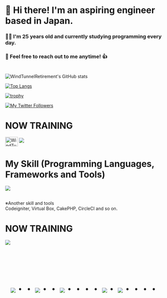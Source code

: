 # 👋 Hi there! I'm an aspiring engineer based in Japan.
### 🧑‍💻 I'm 25 years old and currently studying programming every day.
### 💬 Feel free to reach out to me anytime! 👍
#
![WindTunnelRetirement's GitHub stats](https://github-readme-stats.vercel.app/api?username=WindTunnelRetirement&show_icons=true&theme=vue-dark)

[![Top Langs](https://github-readme-stats.vercel.app/api/top-langs/?username=WindTunnelRetirement&layout=compact&theme=vue-dark)](https://github.com/anuraghazra/github-readme-stats)

[![trophy](https://github-profile-trophy.vercel.app/?username=WindTunnelRetirement&theme=discord)](https://github.com/ryo-ma/github-profile-trophy)

[![My Twitter Followers](https://badgen.net/twitter/follow/Masa36940064)](https://twitter.com/Masa36940064)


# NOW TRAINING

<p align="left">
<a href="https://twitter.com/WindTunnelRetirement" target="blank"><img align="center" src="https://raw.githubusercontent.com/rahuldkjain/github-profile-readme-generator/master/src/images/icons/Social/twitter.svg" alt="WindTunnelRetirement" height="30" width="40" /></a>
<a href="mailto:WindTunnelRetirement"><img src="https://img.shields.io/badge/Gmail-d14836?style=flat-square&logo=Gmail&logoColor=white&link=mailto:WindTunnelRetirement"/></a>
</p>



# My Skill (Programming Languages, Frameworks and Tools)

<img src="https://skillicons.dev/icons?i=html,css,js,typescript,firebase,react,vue,next,sqlite,mysql,github,vscode,docker,laravel,cakephp,discord,php,gutlab,jquery,aws,vite" /> <br /><br />

  ※Another skill and tools  
  Codeigniter, Virtual Box, CakePHP, CircleCI and so on.
  
# NOW TRAINING

<img src="https://skillicons.dev/icons?i=react,next,typescript,mysql,laravel,docker,vscode,github" /> <br /><br />


<!-- --------------------------------- :) ---------------------------------- -->

<br><br><br>

<div align="center">
    <h1>
        <img src="https://user-images.githubusercontent.com/44926913/175852850-3fb6c715-1856-41ff-8c1f-94ce3b03b458.gif">・・
        <img src="https://user-images.githubusercontent.com/44926913/175853109-f8850656-6704-4a8a-bee6-9aca154d929b.gif">・・
        <img src="https://user-images.githubusercontent.com/44926913/175853154-5449d974-975e-44a6-ab84-a86031265e40.gif">・・・・
        <img src="https://user-images.githubusercontent.com/44926913/175853109-f8850656-6704-4a8a-bee6-9aca154d929b.gif">・
        <img src="https://user-images.githubusercontent.com/44926913/175853154-5449d974-975e-44a6-ab84-a86031265e40.gif">・・・・
    </h1>
</div>
<br><br><br>
